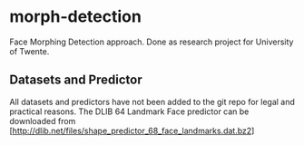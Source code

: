 # morph-detection
Face Morphing Detection approach. Done as research project for University of Twente.

## Datasets and Predictor
All datasets and predictors have not been added to the git repo for legal and practical reasons.
The DLIB 64 Landmark Face predictor can be downloaded from [http://dlib.net/files/shape_predictor_68_face_landmarks.dat.bz2]
